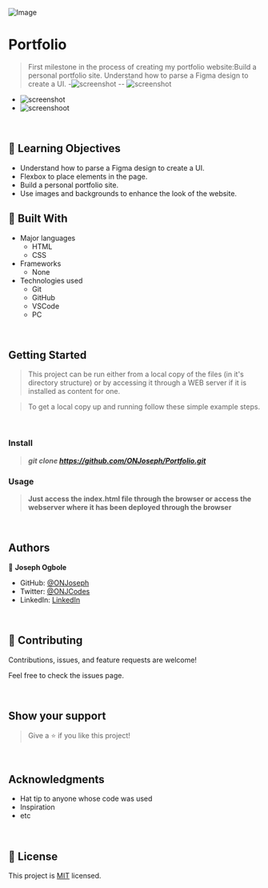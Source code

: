 ![Image](https://img.shields.io/badge/Microverse-blueviolet)
# Portfolio
> First milestone in the process of creating my portfolio website:Build a personal portfolio site.
> Understand how to parse a Figma design to create a UI.
-![screenshot](/images/mobile_preview_v.1.0.png)
-- ![screenshot](/images/mobile-preview-v2.png)
- ![screenshot](/images/mobile-version-preview-v3.png)
- ![screenshoot](/images/mobile-preview_v4.png)
<br/>

## :blue_book: Learning Objectives

- Understand how to parse a Figma design to create a UI.
- Flexbox to place elements in the page.
- Build a personal portfolio site.
- Use images and backgrounds to enhance the look of the website.

## :hammer: Built With

- Major languages
    - HTML
    - CSS
- Frameworks
    - None
- Technologies used
    - Git 
    - GitHub
    - VSCode
    - PC
<br/>

## Getting Started

> This project can be run either from a local copy of the files (in it's directory structure) or by accessing it through a WEB server if it is installed as content for one.

 
> To get a local copy up and running follow these simple example steps.

<br/>

### Install

> ***git clone https://github.com/ONJoseph/Portfolio.git***

### Usage

> **Just access the index.html file through the browser or access the webserver where it has been deployed through the browser**

<br/>

## Authors

&#x1f464; **Joseph Ogbole**

- GitHub: [@ONJoseph](https://github.com/ONJoseph)
- Twitter: [@ONJCodes](https://twitter.com/ONJCodes)
- LinkedIn: [LinkedIn](https://www.linkedin.com/in/o-n-joseph-ba8425147/)

<br/>

## &#x1f91d; Contributing

Contributions, issues, and feature requests are welcome!

Feel free to check the issues page<!--[issues page](../../issues/)-->.

<br/>

## Show your support

> Give a &#x2B50; if you like this project!

<br/>

## Acknowledgments

- Hat tip to anyone whose code was used
- Inspiration
- etc

<br/>

## &#x1F4DD; License

This project is [MIT](./MIT.md) licensed.
